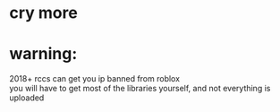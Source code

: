 # cry more


# warning:
2018+ rccs can get you ip banned from roblox<br>
you will have to get most of the libraries yourself, and not everything is uploaded

